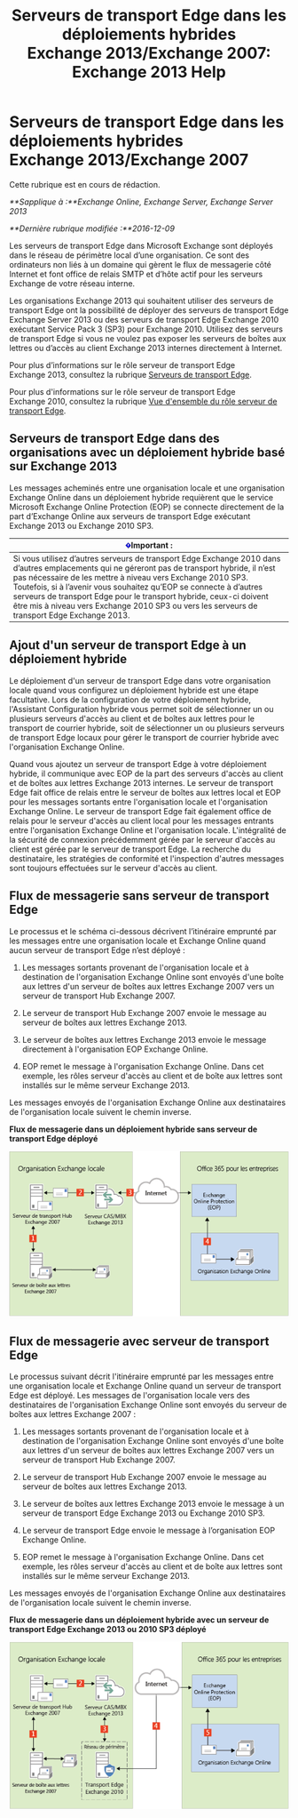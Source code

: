 ﻿---
title: 'Serveurs de transport Edge dans les déploiements hybrides Exchange 2013/Exchange 2007: Exchange 2013 Help'
TOCTitle: Serveurs de transport Edge dans les déploiements hybrides Exchange 2013/Exchange 2007
ms:assetid: 4e4d7c19-78b8-44bb-bdff-3ea97ea59a5d
ms:mtpsurl: https://technet.microsoft.com/fr-fr/library/Dn151300(v=EXCHG.150)
ms:contentKeyID: 54651599
ms.date: 01/10/2018
mtps_version: v=EXCHG.150
ms.translationtype: HT
---

# Serveurs de transport Edge dans les déploiements hybrides Exchange 2013/Exchange 2007

Cette rubrique est en cours de rédaction.  

_**Sapplique à :**Exchange Online, Exchange Server, Exchange Server 2013_

_**Dernière rubrique modifiée :**2016-12-09_

Les serveurs de transport Edge dans Microsoft Exchange sont déployés dans le réseau de périmètre local d’une organisation. Ce sont des ordinateurs non liés à un domaine qui gèrent le flux de messagerie côté Internet et font office de relais SMTP et d’hôte actif pour les serveurs Exchange de votre réseau interne.

Les organisations Exchange 2013 qui souhaitent utiliser des serveurs de transport Edge ont la possibilité de déployer des serveurs de transport Edge Exchange Server 2013 ou des serveurs de transport Edge Exchange 2010 exécutant Service Pack 3 (SP3) pour Exchange 2010. Utilisez des serveurs de transport Edge si vous ne voulez pas exposer les serveurs de boîtes aux lettres ou d’accès au client Exchange 2013 internes directement à Internet.

Pour plus d’informations sur le rôle serveur de transport Edge Exchange 2013, consultez la rubrique [Serveurs de transport Edge](https://technet.microsoft.com/fr-fr/library/bb124701\(v=exchg.150\)).

Pour plus d'informations sur le rôle serveur de transport Edge Exchange 2010, consultez la rubrique [Vue d'ensemble du rôle serveur de transport Edge](http://go.microsoft.com/fwlink/p/?linkid=183473).

## Serveurs de transport Edge dans des organisations avec un déploiement hybride basé sur Exchange 2013

Les messages acheminés entre une organisation locale et une organisation Exchange Online dans un déploiement hybride requièrent que le service Microsoft Exchange Online Protection (EOP) se connecte directement de la part d’Exchange Online aux serveurs de transport Edge exécutant Exchange 2013 ou Exchange 2010 SP3.

<table>
<thead>
<tr class="header">
<th><img src="images/Dn151301.important(EXCHG.150).gif" title="Important" alt="Important" />Important :</th>
</tr>
</thead>
<tbody>
<tr class="odd">
<td>Si vous utilisez d’autres serveurs de transport Edge Exchange 2010 dans d’autres emplacements qui ne géreront pas de transport hybride, il n’est pas nécessaire de les mettre à niveau vers Exchange 2010 SP3. Toutefois, si à l’avenir vous souhaitez qu’EOP se connecte à d’autres serveurs de transport Edge pour le transport hybride, ceux-ci doivent être mis à niveau vers Exchange 2010 SP3 ou vers les serveurs de transport Edge Exchange 2013.</td>
</tr>
</tbody>
</table>


## Ajout d'un serveur de transport Edge à un déploiement hybride

Le déploiement d'un serveur de transport Edge dans votre organisation locale quand vous configurez un déploiement hybride est une étape facultative. Lors de la configuration de votre déploiement hybride, l'Assistant Configuration hybride vous permet soit de sélectionner un ou plusieurs serveurs d'accès au client et de boîtes aux lettres pour le transport de courrier hybride, soit de sélectionner un ou plusieurs serveurs de transport Edge locaux pour gérer le transport de courrier hybride avec l'organisation Exchange Online.

Quand vous ajoutez un serveur de transport Edge à votre déploiement hybride, il communique avec EOP de la part des serveurs d'accès au client et de boîtes aux lettres Exchange 2013 internes. Le serveur de transport Edge fait office de relais entre le serveur de boîtes aux lettres local et EOP pour les messages sortants entre l'organisation locale et l'organisation Exchange Online. Le serveur de transport Edge fait également office de relais pour le serveur d'accès au client local pour les messages entrants entre l'organisation Exchange Online et l'organisation locale. L'intégralité de la sécurité de connexion précédemment gérée par le serveur d'accès au client est gérée par le serveur de transport Edge. La recherche du destinataire, les stratégies de conformité et l'inspection d'autres messages sont toujours effectuées sur le serveur d'accès au client.

## Flux de messagerie sans serveur de transport Edge

Le processus et le schéma ci-dessous décrivent l’itinéraire emprunté par les messages entre une organisation locale et Exchange Online quand aucun serveur de transport Edge n’est déployé :

1.  Les messages sortants provenant de l'organisation locale et à destination de l'organisation Exchange Online sont envoyés d'une boîte aux lettres d'un serveur de boîtes aux lettres Exchange 2007 vers un serveur de transport Hub Exchange 2007.

2.  Le serveur de transport Hub Exchange 2007 envoie le message au serveur de boîtes aux lettres Exchange 2013.

3.  Le serveur de boîtes aux lettres Exchange 2013 envoie le message directement à l'organisation EOP Exchange Online.

4.  EOP remet le message à l'organisation Exchange Online. Dans cet exemple, les rôles serveur d'accès au client et de boîte aux lettres sont installés sur le même serveur Exchange 2013.

Les messages envoyés de l'organisation Exchange Online aux destinataires de l'organisation locale suivent le chemin inverse.

**Flux de messagerie dans un déploiement hybride sans serveur de transport Edge déployé**

![Organisation sur site sans le serveur Edge](images/Dn151300.e7206c51-b61c-41e3-a446-9270f131fbaa(EXCHG.150).png "Organisation sur site sans le serveur Edge")

## Flux de messagerie avec serveur de transport Edge

Le processus suivant décrit l'itinéraire emprunté par les messages entre une organisation locale et Exchange Online quand un serveur de transport Edge est déployé. Les messages de l'organisation locale vers des destinataires de l'organisation Exchange Online sont envoyés du serveur de boîtes aux lettres Exchange 2007 :

1.  Les messages sortants provenant de l'organisation locale et à destination de l'organisation Exchange Online sont envoyés d'une boîte aux lettres d'un serveur de boîtes aux lettres Exchange 2007 vers un serveur de transport Hub Exchange 2007.

2.  Le serveur de transport Hub Exchange 2007 envoie le message au serveur de boîtes aux lettres Exchange 2013.

3.  Le serveur de boîtes aux lettres Exchange 2013 envoie le message à un serveur de transport Edge Exchange 2013 ou Exchange 2010 SP3.

4.  Le serveur de transport Edge envoie le message à l’organisation EOP Exchange Online.

5.  EOP remet le message à l'organisation Exchange Online. Dans cet exemple, les rôles serveur d'accès au client et de boîte aux lettres sont installés sur le même serveur Exchange 2013.

Les messages envoyés de l'organisation Exchange Online aux destinataires de l'organisation locale suivent le chemin inverse.

**Flux de messagerie dans un déploiement hybride avec un serveur de transport Edge Exchange 2013 ou 2010 SP3 déployé**

![Organisation sur site avec le serveur Edge](images/Dn151300.91bf5390-c4d7-4aa9-b911-0c1c559d4365(EXCHG.150).png "Organisation sur site avec le serveur Edge")

